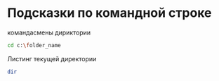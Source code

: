 # Подсказки по командной строке
командасмены дириктории
```sh
cd c:\folder_name
```

Листинг текущей директории
```sh
dir
```

